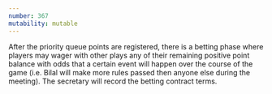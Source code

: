 ```yaml
---
number: 367
mutability: mutable
---
```


After the priority queue points are registered, there is a betting phase where players may wager with other plays 
any of their remaining positive point balance with odds that a certain event will happen over the course of the game (i.e. Bilal will make
more rules passed then anyone else during the meeting). The secretary will record the betting contract terms.
